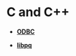 # C and C++<a name="EN-US_TOPIC_0000001255021819"></a>

-   **[ODBC](odbc.md)**  

-   **[libpq](libpq.md)**  


